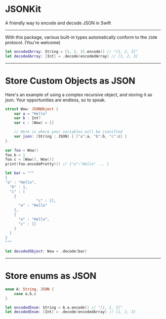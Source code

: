 # JSONKit
A friendly way to encode and decode JSON in Swift

---

With this package, various built-in types automatically conform to the `JSON` protocol. (You're welcome)

```swift
let encodedArray: String = [1, 2, 3].encode() // "[1, 2, 3]"
let decodedArray: [Int] = .decode(encodedArray) // [1, 2, 3]
```

---

# Store Custom Objects as JSON
Here's an example of using a complex recursive object, and storing it as json. Your opportunities are endless, so to speak.
```swift
struct Wow: JSONObject {
    var a = "Hello"
    var b : Int?
    var c : [Wow] = []

    // Here is where your variables will be jsonified
    var json: [String : JSON] { ["a":a, "b":b, "c":c] }
}
        
var foo = Wow()
foo.b = 1
foo.c = [Wow(), Wow()]
print(foo.encodePretty()) // {"a":"Hello" ... }

let bar = """
{
"a" : "Hello",
  "b" : 1,
  "c" : [
    {
              "c" : [],
      "a" : "Hello"
    },
    {
      "a" : "Hello",
      "c" : []
    }
  ]
}
"""

let decodedObject: Wow = .decode(bar)
```

---

# Store enums as JSON

```swift
enum A: String, JSON {
    case a,b,c
}

let encodedEnum: String = A.a.encode() // "[1, 2, 3]"
let decodedEnum: [Int] = .decode(encodedArray) // [1, 2, 3]
```



